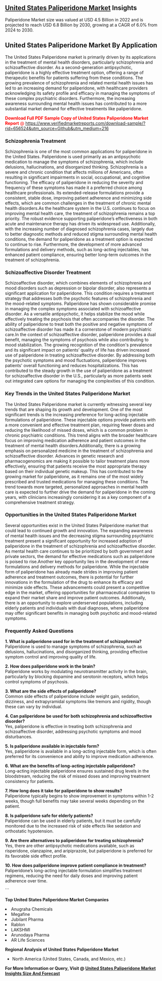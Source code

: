 <h2><a href="https://www.verifiedmarketreports.com/download-sample/?rid=656524&amp;utm_source=Github&amp;utm_medium=216" target="_blank">United States Paliperidone Market</a> Insights</h2><p>Paliperidone Market size was valued at USD 4.5 Billion in 2022 and is projected to reach USD 6.8 Billion by 2030, growing at a CAGR of 6.0% from 2024 to 2030.</p><p><h2>United States Paliperidone Market By Application</h2><p>The United States Paliperidone market is primarily driven by its applications in the treatment of mental health disorders, particularly schizophrenia and schizoaffective disorder. As a second-generation antipsychotic, paliperidone is a highly effective treatment option, offering a range of therapeutic benefits for patients suffering from these conditions. The growing prevalence of schizophrenia and related mental health issues has led to an increasing demand for paliperidone, with healthcare providers acknowledging its safety profile and efficacy in managing the symptoms of these complex psychiatric disorders. Furthermore, the increasing awareness surrounding mental health issues has contributed to a more substantial market demand for effective treatments like paliperidone.<p><span class=""><span style="color: #ff0000;"><strong>Download Full PDF Sample Copy of United States Paliperidone Market Report</strong> @ </span><a href="https://www.verifiedmarketreports.com/download-sample/?rid=656524&amp;utm_source=Github&amp;utm_medium=216" target="_blank">https://www.verifiedmarketreports.com/download-sample/?rid=656524&amp;utm_source=Github&amp;utm_medium=216</a></span></p></p><h3>Schizophrenia Treatment</h3><p>Schizophrenia is one of the most common applications for paliperidone in the United States. Paliperidone is used primarily as an antipsychotic medication to manage the symptoms of schizophrenia, which include delusions, hallucinations, and disorganized thinking. Schizophrenia is a severe and chronic condition that affects millions of Americans, often resulting in significant impairments in social, occupational, and cognitive functioning. The efficacy of paliperidone in reducing the severity and frequency of these symptoms has made it a preferred choice among healthcare professionals. Its extended-release formulations provide a consistent, stable dose, improving patient adherence and minimizing side effects, which are common challenges in the treatment of chronic mental health disorders.As the healthcare system in the U.S. continues to focus on improving mental health care, the treatment of schizophrenia remains a top priority. The robust evidence supporting paliperidone’s effectiveness in both acute and maintenance therapy has driven its widespread use. Additionally, with the increasing number of diagnosed schizophrenia cases, largely due to better diagnostic methods and reduced stigma surrounding mental health conditions, the demand for paliperidone as a treatment option is expected to continue to rise. Furthermore, the development of more advanced formulations and delivery methods, such as long-acting injectables, has enhanced patient compliance, ensuring better long-term outcomes in the treatment of schizophrenia.</p><h3>Schizoaffective Disorder Treatment</h3><p>Schizoaffective disorder, which combines elements of schizophrenia and mood disorders such as depression or bipolar disorder, also represents a significant application for paliperidone. This condition requires a treatment strategy that addresses both the psychotic features of schizophrenia and the mood-related symptoms. Paliperidone has shown considerable promise in managing the complex symptoms associated with schizoaffective disorder. As a versatile antipsychotic, it helps stabilize the mood while effectively treating the psychosis that often accompanies the disorder. The ability of paliperidone to treat both the positive and negative symptoms of schizoaffective disorder has made it a cornerstone of modern psychiatric care.In the context of schizoaffective disorder, paliperidone provides a dual benefit, managing the symptoms of psychosis while also contributing to mood stabilization. The growing recognition of the condition's prevalence and its significant impact on patients’ quality of life has driven increased use of paliperidone in treating schizoaffective disorder. By addressing both the psychotic symptoms and mood fluctuations, paliperidone improves patients' overall functioning and reduces hospitalizations. This has contributed to the steady growth in the use of paliperidone as a treatment for schizoaffective disorder in the U.S., particularly as more patients seek out integrated care options for managing the complexities of this condition.</p><h3>Key Trends in the United States Paliperidone Market</h3><p>The United States Paliperidone market is currently witnessing several key trends that are shaping its growth and development. One of the most significant trends is the increasing preference for long-acting injectable formulations of paliperidone. These injectable options provide patients with a more convenient and effective treatment plan, requiring fewer doses and reducing the likelihood of missed doses, which is a common problem in chronic psychiatric conditions. This trend aligns with the broader healthcare focus on improving medication adherence and patient outcomes in the treatment of mental health disorders.Additionally, there is a growing emphasis on personalized medicine in the treatment of schizophrenia and schizoaffective disorder. Advances in genetic research and pharmacogenomics are making it possible to tailor treatment plans more effectively, ensuring that patients receive the most appropriate therapy based on their individual genetic makeup. This has contributed to the growing market for paliperidone, as it remains one of the most widely prescribed and trusted medications for managing these conditions. The trend towards more targeted, personalized approaches in mental health care is expected to further drive the demand for paliperidone in the coming years, with clinicians increasingly considering it as a key component of a comprehensive treatment strategy.</p><h3>Opportunities in the United States Paliperidone Market</h3><p>Several opportunities exist in the United States Paliperidone market that could lead to continued growth and innovation. The expanding awareness of mental health issues and the decreasing stigma surrounding psychiatric treatment present a significant opportunity for increased adoption of paliperidone in the treatment of schizophrenia and schizoaffective disorder. As mental health care continues to be prioritized by both government and private sectors, the demand for effective medications such as paliperidone is poised to rise.Another key opportunity lies in the development of new formulations and delivery methods for paliperidone. While the injectable form of paliperidone has already made strides in improving patient adherence and treatment outcomes, there is potential for further innovations in the formulation of the drug to enhance its efficacy and minimize side effects. These advancements could present a competitive edge in the market, offering opportunities for pharmaceutical companies to expand their market share and improve patient outcomes. Additionally, there is an opportunity to explore underserved populations, including elderly patients and individuals with dual diagnoses, where paliperidone may offer significant benefits in managing both psychotic and mood-related symptoms.</p><h3>Frequently Asked Questions</h3><p><strong>1. What is paliperidone used for in the treatment of schizophrenia?</strong><br>Paliperidone is used to manage symptoms of schizophrenia, such as delusions, hallucinations, and disorganized thinking, providing effective symptom control and improving quality of life.</p><p><strong>2. How does paliperidone work in the brain?</strong><br>Paliperidone works by modulating neurotransmitter activity in the brain, particularly by blocking dopamine and serotonin receptors, which helps control symptoms of psychosis.</p><p><strong>3. What are the side effects of paliperidone?</strong><br>Common side effects of paliperidone include weight gain, sedation, dizziness, and extrapyramidal symptoms like tremors and rigidity, though these can vary by individual.</p><p><strong>4. Can paliperidone be used for both schizophrenia and schizoaffective disorder?</strong><br>Yes, paliperidone is effective in treating both schizophrenia and schizoaffective disorder, addressing psychotic symptoms and mood disturbances.</p><p><strong>5. Is paliperidone available in injectable form?</strong><br>Yes, paliperidone is available in a long-acting injectable form, which is often preferred for its convenience and ability to improve medication adherence.</p><p><strong>6. What are the benefits of long-acting injectable paliperidone?</strong><br>Long-acting injectable paliperidone ensures sustained drug levels in the bloodstream, reducing the risk of missed doses and improving treatment consistency for patients.</p><p><strong>7. How long does it take for paliperidone to show results?</strong><br>Paliperidone typically begins to show improvement in symptoms within 1-2 weeks, though full benefits may take several weeks depending on the patient.</p><p><strong>8. Is paliperidone safe for elderly patients?</strong><br>Paliperidone can be used in elderly patients, but it must be carefully monitored due to the increased risk of side effects like sedation and orthostatic hypotension.</p><p><strong>9. Are there alternatives to paliperidone for treating schizophrenia?</strong><br>Yes, there are other antipsychotic medications available, such as risperidone, olanzapine, and aripiprazole, but paliperidone is preferred for its favorable side effect profile.</p><p><strong>10. How does paliperidone improve patient compliance in treatment?</strong><br>Paliperidone’s long-acting injectable formulation simplifies treatment regimens, reducing the need for daily doses and improving patient adherence over time.</p>```</p><p><strong>Top United States Paliperidone Market Companies</strong></p><div data-test-id=""><p><li>Anugraha Chemicals</li><li> Megafine</li><li> Jubilant Pharma</li><li> Rablon</li><li> LAKSHMI</li><li> Arunodaya Pharma</li><li> AR Life Sciences</li></p><div><strong>Regional Analysis of&nbsp;United States Paliperidone Market</strong></div><ul><li dir="ltr"><p dir="ltr">North America&nbsp;(United States, Canada, and Mexico, etc.)</p></li></ul><p><strong>For More Information or Query, Visit @&nbsp;</strong><strong><a href="https://www.verifiedmarketreports.com/product/paliperidone-market/?utm_source=Github&amp;utm_medium=216" target="_blank">United States Paliperidone Market Insights Size And Forecast</a></strong></p></div>

